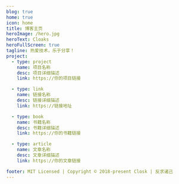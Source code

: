```yaml
---
blog: true
home: true
icon: home
title: 博客主页
heroImage: /hero.jpg
heroText: Cloaks
heroFullScreen: true
tagline: 热爱技术，乐于分享！
project:
  - type: project
    name: 项目名称
    desc: 项目详细描述
    link: https://你的项目链接

  - type: link
    name: 链接名称
    desc: 链接详细描述
    link: https://链接地址

  - type: book
    name: 书籍名称
    desc: 书籍详细描述
    link: https://你的书籍链接

  - type: article
    name: 文章名称
    desc: 文章详细描述
    link: https://你的文章链接

footer: MIT Licensed | Copyright © 2018-present Closk | 反求诸己
---
```

